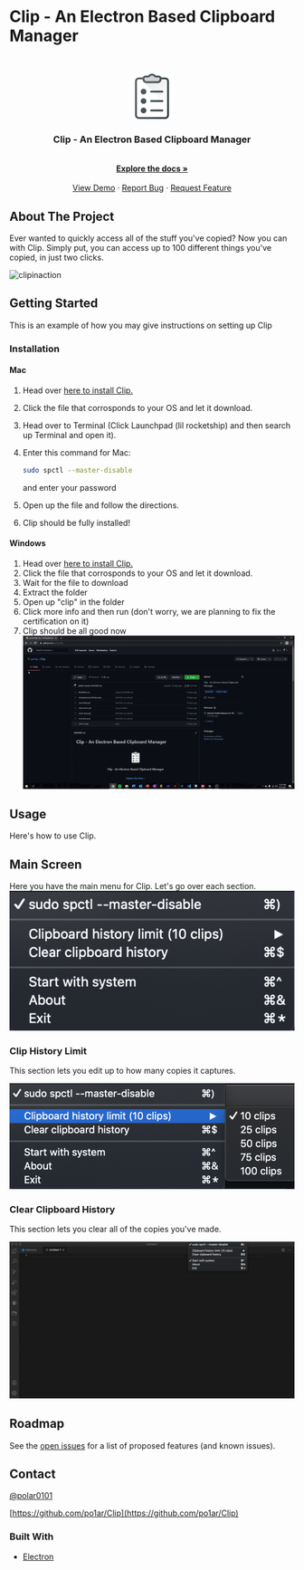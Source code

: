 # Clip - An Electron Based Clipboard Manager

<!-- PROJECT LOGO -->
<br />
<p align="center">
  <a href="https://github.com/po1ar/Clip">
    <img src="note-2.png" alt="Logo" width="80" height="80">
  </a>

  <h3 align="center">Clip - An Electron Based Clipboard Manager</h3>

  <p align="center">
    <br />
    <a href="https://github.com/po1ar/Clip"><strong>Explore the docs »</strong></a>
    <br />
    <br />
    <a href="https://github.com/po1ar/Clip">View Demo</a>
    ·
    <a href="https://github.com/po1ar/Clip/issues">Report Bug</a>
    ·
    <a href="https://github.com/po1ar/Clip/issues">Request Feature</a>
  </p>
</p>




<!-- ABOUT THE PROJECT -->
## About The Project

Ever wanted to quickly access all of the stuff you've copied? Now you can with Clip. Simply put, you can access up to 100 different things you've copied, in just two clicks.

![clipinaction](clipinaction.gif)


<!-- GETTING STARTED -->
## Getting Started

This is an example of how you may give instructions on setting up Clip


### Installation

#### Mac
1. Head over [here to install Clip.](https://github.com/po1ar/Clip/releases/)
2. Click the file that corrosponds to your OS and let it download.
3. Head over to Terminal (Click Launchpad (lil rocketship) and then search up Terminal and open it).
4. Enter this command for Mac:
   ```sh
   sudo spctl --master-disable
   ```
   and enter your password
   
4. Open up the file and follow the directions.
5. Clip should be fully installed!


#### Windows
1. Head over [here to install Clip.](https://github.com/po1ar/Clip/releases/)
2. Click the file that corrosponds to your OS and let it download.
3. Wait for the file to download
4. Extract the folder
5. Open up "clip" in the folder
6. Click more info and then run (don't worry, we are planning to fix the certification on it)
7. Clip should be all good now
![wininstaller.gif](wininstaller.gif)

<!-- USAGE EXAMPLES -->
## Usage

Here's how to use Clip.

## Main Screen

Here you have the main menu for Clip. Let's go over each section.
![menubar.png](menubar.png)

### Clip History Limit
This section lets you edit up to how many copies it captures.

![changeamountofclips.png](changeamountofclips.png)

### Clear Clipboard History
This section lets you clear all of the copies you've made.

![clearallclip.gif](clearallclip.gif)

<!-- ROADMAP -->
## Roadmap

See the [open issues](https://github.com/po1ar/Clip/issues) for a list of proposed features (and known issues).

<!-- CONTACT -->
## Contact

[@polar0101](https://twitter.com/polar0101)

[https://github.com/po1ar/Clip](https://github.com/po1ar/Clip)



### Built With

* [Electron](https://www.electronjs.org)
